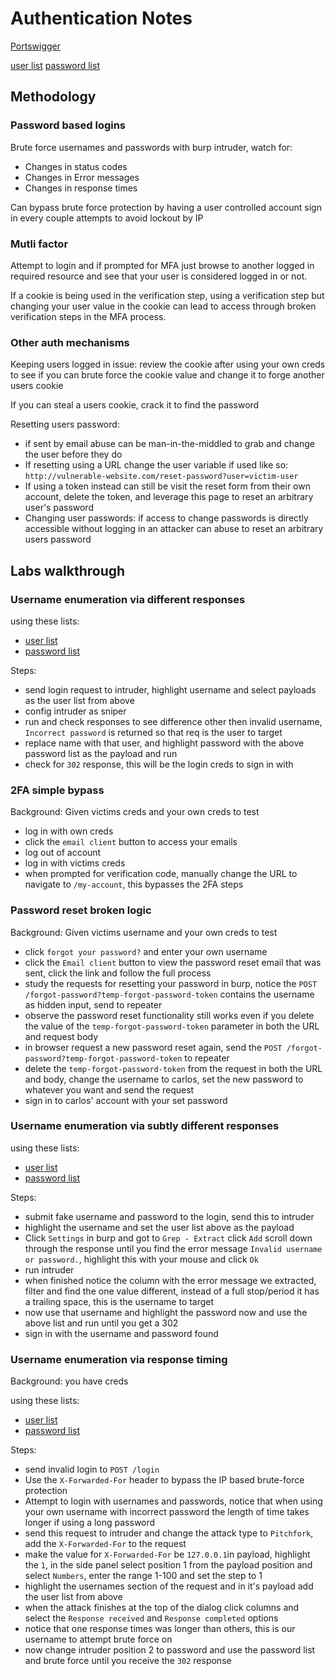 # Authentication Notes 

[Portswigger](https://portswigger.net/web-security/authentication)

[user list](https://portswigger.net/web-security/authentication/auth-lab-usernames)
[password list](https://portswigger.net/web-security/authentication/auth-lab-passwords)

## Methodology

### Password based logins

Brute force usernames and passwords with burp intruder, watch for:
- Changes in status codes
- Changes in Error messages
- Changes in response times

Can bypass brute force protection by having a user controlled account sign in every couple attempts to avoid lockout by IP

### Mutli factor 

Attempt to login and if prompted for MFA just browse to another logged in required resource and see that your user is considered logged in or not.

If a cookie is being used in the verification step, using a verification step but changing your user value in the cookie can lead to access through broken verification steps in the MFA process.

### Other auth mechanisms

Keeping users logged in issue: review the cookie after using your own creds to see if you can brute force the cookie value and change it to forge another users cookie

If you can steal a users cookie, crack it to find the password

Resetting users password: 
- if sent by email abuse can be man-in-the-middled to grab and change the user before they do
- If resetting using a URL change the user variable if used like so: `http://vulnerable-website.com/reset-password?user=victim-user`
- If using a token instead can still be visit the reset form from their own account, delete the token, and leverage this page to reset an arbitrary user's password
- Changing user passwords: if access to change passwords is directly accessible without logging in an attacker can abuse to reset an arbitrary users password

## Labs walkthrough

### Username enumeration via different responses

using these lists:
- [user list](https://portswigger.net/web-security/authentication/auth-lab-usernames)
- [password list](https://portswigger.net/web-security/authentication/auth-lab-passwords)

Steps:

- send login request to intruder, highlight username and select payloads as the user list from above
- config intruder as sniper
- run and check responses to see difference other then invalid username, `Incorrect password` is returned so that req is the user to target
- replace name with that user, and highlight password with the above password list as the payload and run
- check for `302` response, this will be the login creds to sign in with

### 2FA simple bypass

Background: Given victims creds and your own creds to test

- log in with own creds
- click the `email client` button to access your emails
- log out of account
- log in with victims creds
- when prompted for verification code, manually change the URL to navigate to `/my-account`, this bypasses the 2FA steps

### Password reset broken logic

Background: Given victims username and your own creds to test

- click `forgot your password?` and enter your own username
- click the `Email client` button to view the password reset email that was sent, click the link and follow the full process
- study the requests for resetting your password in burp, notice the `POST /forgot-password?temp-forgot-password-token` contains the username as hidden input, send to repeater
- observe the password reset functionality still works even if you delete the value of the `temp-forgot-password-token` parameter in both the URL and request body
- in browser request a new password reset again, send the `POST /forgot-password?temp-forgot-password-token` to repeater
- delete the `temp-forgot-password-token` from the request in both the URL and body, change the username to carlos, set the new password to whatever you want and send the request
- sign in to carlos' account with your set password

### Username enumeration via subtly different responses

using these lists:
- [user list](https://portswigger.net/web-security/authentication/auth-lab-usernames)
- [password list](https://portswigger.net/web-security/authentication/auth-lab-passwords)

Steps:

- submit fake username and password to the login, send this to intruder
- highlight the username and set the user list above as the payload
- Click `Settings` in burp and got to `Grep - Extract` click `Add` scroll down through the response until you find the error message `Invalid username or password.`, highlight this with your mouse and click `Ok`
- run intruder
- when finished notice the column with the error message we extracted, filter and find the one value different, instead of a full stop/period it has a trailing space, this is the username to target
- now use that username and highlight the password now and use the above list and run until you get a 302
- sign in with the username and password found

### Username enumeration via response timing

Background: you have creds

using these lists:
- [user list](https://portswigger.net/web-security/authentication/auth-lab-usernames)
- [password list](https://portswigger.net/web-security/authentication/auth-lab-passwords)

Steps:

- send invalid login to `POST /login`
- Use the `X-Forwarded-For` header to bypass the IP based brute-force protection
- Attempt to login with usernames and passwords, notice that when using your own username with incorrect password the length of time takes longer if using a long password
- send this request to intruder and change the attack type to `Pitchfork`, add the `X-Forwarded-For` to the request
- make the value for `X-Forwarded-For` be `127.0.0.1`in payload, highlight the `1`, in the side panel select position 1 from the payload position and select `Numbers`, enter the range 1-100 and set the step to 1
- highlight the usernames section of the request and in it's payload add the user list from above
- when the attack finishes at the top of the dialog click columns and select the `Response received` and `Response completed` options
- notice that one response times was longer than others, this is our username to attempt brute force on
- now change intruder position 2 to password and use the password list and brute force until you receive the `302` response 
















